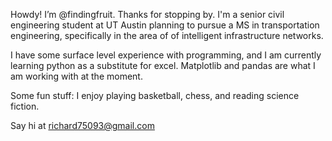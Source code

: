 Howdy! I’m @findingfruit. Thanks for stopping by.
I'm a senior civil engineering student at UT Austin planning to pursue a MS in transportation engineering, 
specifically in the area of of intelligent infrastructure networks.

I have some surface level experience with programming, and I am currently learning python as a substitute for excel.
Matplotlib and pandas are what I am working with at the moment. 

Some fun stuff: I enjoy playing basketball, chess, and reading science fiction.

Say hi at richard75093@gmail.com
